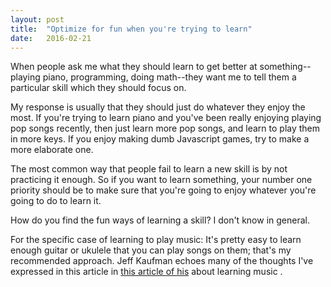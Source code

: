 ```yaml
---
layout: post
title:  "Optimize for fun when you're trying to learn"
date:   2016-02-21
---
```


When people ask me what they should learn to get better at something--playing piano, programming, doing math--they want me to tell them a particular skill which they should focus on.

My response is usually that they should just do whatever they enjoy the most. If you're trying to learn piano and you've been really enjoying playing pop songs recently, then just learn more pop songs, and learn to play them in more keys. If you enjoy making dumb Javascript games, try to make a more elaborate one.

The most common way that people fail to learn a new skill is by not practicing it enough. So if you want to learn something, your number one priority should be to make sure that you're going to enjoy whatever you're going to do to learn it.

How do you find the fun ways of learning a skill? I don't know in general.

For the specific case of learning to play music: It's pretty easy to learn enough guitar or ukulele that you can play songs on them; that's my recommended approach. Jeff Kaufman echoes many of the thoughts I've expressed in this article in [this article of his](http://www.jefftk.com/p/teach-yourself-any-instrument) about learning music .
